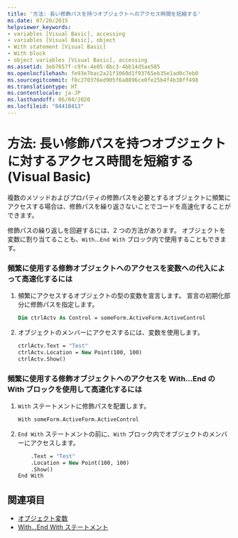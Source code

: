 ```yaml
---
title: '方法: 長い修飾パスを持つオブジェクトへのアクセス時間を短縮する'
ms.date: 07/20/2015
helpviewer_keywords:
- variables [Visual Basic], accessing
- variables [Visual Basic], object
- With statement [Visual Basic]
- With block
- object variables [Visual Basic], accessing
ms.assetid: 3eb7657f-c9fe-4e05-8bc3-4bb14d5ae585
ms.openlocfilehash: fe93e7bac2a21f1060d1f93765eb35e1ad0c7eb0
ms.sourcegitcommit: f8c270376ed905f6a8896ce0fe25b4f4b38ff498
ms.translationtype: HT
ms.contentlocale: ja-JP
ms.lasthandoff: 06/04/2020
ms.locfileid: "84410413"
---
```

# <a name="how-to-speed-up-access-to-an-object-with-a-long-qualification-path-visual-basic"></a>方法: 長い修飾パスを持つオブジェクトに対するアクセス時間を短縮する (Visual Basic)

複数のメソッドおよびプロパティの修飾パスを必要とするオブジェクトに頻繁にアクセスする場合は、修飾パスを繰り返さないことでコードを高速化することができます。

修飾パスの繰り返しを回避するには、2 つの方法があります。 オブジェクトを変数に割り当てることも、`With`...`End With` ブロック内で使用することもできます。

### <a name="to-speed-up-access-to-a-heavily-qualified-object-by-assigning-it-to-a-variable"></a>頻繁に使用する修飾オブジェクトへのアクセスを変数への代入によって高速化するには

1. 頻繁にアクセスするオブジェクトの型の変数を宣言します。 宣言の初期化部分に修飾パスを指定します。

    ```vb
    Dim ctrlActv As Control = someForm.ActiveForm.ActiveControl
    ```

2. オブジェクトのメンバーにアクセスするには、変数を使用します。

    ```vb
    ctrlActv.Text = "Test"
    ctrlActv.Location = New Point(100, 100)
    ctrlActv.Show()
    ```

### <a name="to-speed-up-access-to-a-heavily-qualified-object-by-using-a-withend-with-block"></a>頻繁に使用する修飾オブジェクトへのアクセスを With...End の With ブロックを使用して高速化するには

1. `With` ステートメントに修飾パスを配置します。

    ```vb
    With someForm.ActiveForm.ActiveControl
    ```

2. `End With` ステートメントの前に、`With` ブロック内でオブジェクトのメンバーにアクセスします。

    ```vb
        .Text = "Test"
        .Location = New Point(100, 100)
        .Show()
    End With
    ```

## <a name="see-also"></a>関連項目

- [オブジェクト変数](object-variables.md)
- [With...End With ステートメント](../../../language-reference/statements/with-end-with-statement.md)
